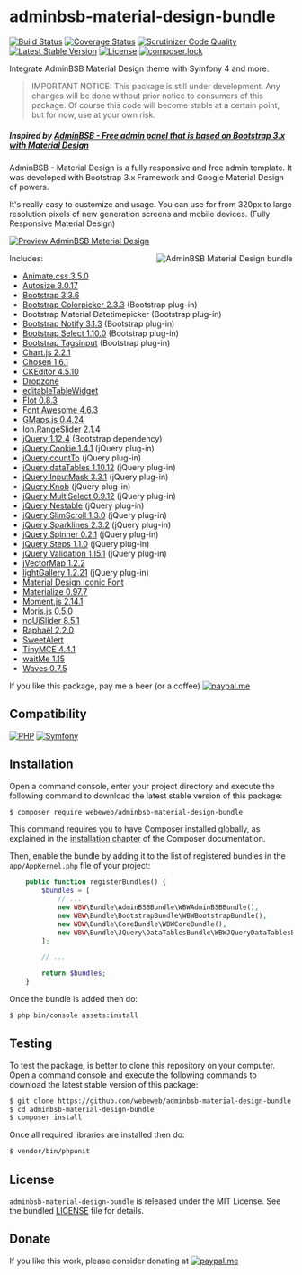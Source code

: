 adminbsb-material-design-bundle
===============================

[![Build Status](https://img.shields.io/github/actions/workflow/status/webeweb/adminbsb-material-design-bundle/build.yml?style=flat-square)](https://github.com/webeweb/adminbsb-material-design-bundle/actions)
[![Coverage Status](https://img.shields.io/coveralls/github/webeweb/adminbsb-material-design-bundle/master.svg?style=flat-square)](https://coveralls.io/github/webeweb/adminbsb-material-design-bundle?branch=master)
[![Scrutinizer Code Quality](https://img.shields.io/scrutinizer/quality/g/webeweb/adminbsb-material-design-bundle/master.svg?style=flat-square)](https://scrutinizer-ci.com/g/webeweb/adminbsb-material-design-bundle/?branch=master)
[![Latest Stable Version](https://img.shields.io/packagist/v/webeweb/adminbsb-material-design-bundle.svg?style=flat-square)](https://packagist.org/packages/webeweb/adminbsb-material-design-bundle)
[![License](https://img.shields.io/packagist/l/webeweb/adminbsb-material-design-bundle.svg?style=flat-square)](https://packagist.org/packages/webeweb/adminbsb-material-design-bundle)
[![composer.lock](https://img.shields.io/badge/.lock-uncommited-important.svg?style=flat-square)](https://packagist.org/packages/webeweb/adminbsb-material-design-bundle)

Integrate AdminBSB Material Design theme with Symfony 4 and more.

> IMPORTANT NOTICE: This package is still under development. Any changes will be
> done without prior notice to consumers of this package. Of course this code
> will become stable at a certain point, but for now, use at your own risk.

##### Inspired by [AdminBSB - Free admin panel that is based on Bootstrap 3.x with Material Design](https://github.com/gurayyarar/AdminBSBMaterialDesign/)

AdminBSB - Material Design is a fully responsive and free admin template. It was
developed with Bootstrap 3.x Framework and Google Material Design of powers.

It's really easy to customize and usage. You can use for from 320px to large
resolution pixels of new generation screens and mobile devices. (Fully Responsive
Material Design)

[![Preview AdminBSB Material Design](https://img.shields.io/badge/live%20preview-AdminBSB%20Material%20Design-blue.svg?style=flat-square)](https://gurayyarar.github.io/AdminBSBMaterialDesign/)

<img src="https://raw.githubusercontent.com/webeweb/adminbsb-material-design-bundle/master/Resources/doc/screenshot_promo.png" alt="AdminBSB Material Design bundle" align="right" />

Includes:

- [Animate.css 3.5.0](https://github.com/animate-css/animate.css)
- [Autosize 3.0.17](https://github.com/jackmoore/autosize)
- [Bootstrap 3.3.6](https://getbootstrap.com/docs/3.3)
- [Bootstrap Colorpicker 2.3.3](https://github.com/mjolnic/bootstrap-colorpicker) (Bootstrap plug-in)
- Bootstrap Material Datetimepicker (Bootstrap plug-in)
- [Bootstrap Notify 3.1.3](https://github.com/mouse0270/bootstrap-growl) (Bootstrap plug-in)
- [Bootstrap Select 1.10.0](https://github.com/silviomoreto/bootstrap-select) (Bootstrap plug-in)
- [Bootstrap Tagsinput](https://github.com/bootstrap-tagsinput/bootstrap-tagsinput) (Bootstrap plug-in)
- [Chart.js 2.2.1](https://github.com/chartjs/Chart.js)
- [Chosen 1.6.1](https://github.com/harvesthq/chosen)
- [CKEditor 4.5.10](https://github.com/ckeditor/ckeditor4)
- [Dropzone](https://github.com/dropzone/dropzone)
- [editableTableWidget](https://github.com/mindmup/editable-table)
- [Flot 0.8.3](https://github.com/flot/flot)
- [Font Awesome 4.6.3](https://github.com/FortAwesome/Font-Awesome)
- [GMaps.js 0.4.24](https://github.com/hpneo/gmaps)
- [Ion.RangeSlider 2.1.4](https://github.com/IonDen/ion.rangeSlider)
- [jQuery 1.12.4](https://github.com/jquery/jquery) (Bootstrap dependency)
- [jQuery Cookie 1.4.1](https://github.com/carhartl/jquery-cookie) (jQuery plug-in)
- [jQuery countTo](https://github.com/mhuggins/jquery-countTo) (jQuery plug-in)
- [jQuery dataTables 1.10.12](https://github.com/DataTables/DataTables) (jQuery plug-in)
- [jQuery InputMask 3.3.1](https://github.com/RobinHerbots/Inputmask) (jQuery plug-in)
- [jQuery Knob](https://github.com/aterrien/jQuery-Knob) (jQuery plug-in)
- [jQuery MultiSelect 0.9.12](https://github.com/lou/multi-select) (jQuery plug-in)
- [jQuery Nestable](https://github.com/dbushell/Nestable) (jQuery plug-in)
- [jQuery SlimScroll 1.3.0](https://github.com/rochal/jQuery-slimScroll) (jQuery plug-in)
- [jQuery Sparklines 2.3.2](https://github.com/gwatts/jquery.sparkline) (jQuery plug-in)
- [jQuery Spinner 0.2.1](https://github.com/vsn4ik/input-spinner) (jQuery plug-in)
- [jQuery Steps 1.1.0](https://github.com/rstaib/jquery-steps) (jQuery plug-in)
- [jQuery Validation 1.15.1](https://github.com/jquery-validation/jquery-validation) (jQuery plug-in)
- [jVectorMap 1.2.2](https://github.com/bjornd/jvectormap)
- [lightGallery 1.2.21](https://github.com/sachinchoolur/lightGallery) (jQuery plug-in)
- [Material Design Iconic Font](https://github.com/zavoloklom/material-design-iconic-font)
- [Materialize 0.97.7](https://github.com/Dogfalo/materialize)
- [Moment.js 2.14.1](https://github.com/moment/moment)
- [Moris.js 0.5.0](https://github.com/morrisjs/morris.js)
- [noUiSlider 8.5.1](https://github.com/leongersen/noUiSlider)
- [Raphaël 2.2.0](https://github.com/DmitryBaranovskiy/raphael)
- [SweetAlert](https://github.com/t4t5/sweetalert)
- [TinyMCE 4.4.1](https://github.com/tinymce/tinymce)
- [waitMe 1.15](https://github.com/vadimsva/waitMe)
- [Waves 0.7.5](https://github.com/fians/Waves)

If you like this package, pay me a beer (or a coffee)
[![paypal.me](https://img.shields.io/badge/paypal.me-webeweb-0070ba.svg?style=flat-square&logo=paypal)](https://www.paypal.me/webeweb)

## Compatibility

[![PHP](https://img.shields.io/packagist/php-v/webeweb/adminbsb-material-design-bundle.svg?style=flat-square)](http://php.net)
[![Symfony](https://img.shields.io/badge/symfony-%5E4.4%7C%5E5.0-brightness.svg?style=flat-square)](https://symfony.com)

## Installation

Open a command console, enter your project directory and execute the following
command to download the latest stable version of this package:

```bash
$ composer require webeweb/adminbsb-material-design-bundle
```

This command requires you to have Composer installed globally, as explained in
the [installation chapter](https://getcomposer.org/doc/00-intro.md) of the
Composer documentation.

Then, enable the bundle by adding it to the list of registered bundles
in the `app/AppKernel.php` file of your project:

```php
    public function registerBundles() {
        $bundles = [
            // ...
            new WBW\Bundle\AdminBSBBundle\WBWAdminBSBBundle(),
            new WBW\Bundle\BootstrapBundle\WBWBootstrapBundle(),
            new WBW\Bundle\CoreBundle\WBWCoreBundle(),
            new WBW\Bundle\JQuery\DataTablesBundle\WBWJQueryDataTablesBundle(),
        ];

        // ...

        return $bundles;
    }
```

Once the bundle is added then do:

```bash
$ php bin/console assets:install
```

## Testing

To test the package, is better to clone this repository on your computer.
Open a command console and execute the following commands to download the latest
stable version of this package:

```bash
$ git clone https://github.com/webeweb/adminbsb-material-design-bundle.git
$ cd adminbsb-material-design-bundle
$ composer install
```

Once all required libraries are installed then do:

```bash
$ vendor/bin/phpunit
```

## License

`adminbsb-material-design-bundle` is released under the MIT License. See the bundled
[LICENSE](LICENSE) file for details.

## Donate

If you like this work, please consider donating at
[![paypal.me](https://img.shields.io/badge/paypal.me-webeweb-0070ba.svg?style=flat-square&logo=paypal)](https://www.paypal.me/webeweb)
